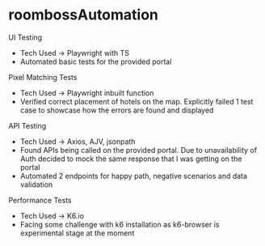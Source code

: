 # roombossAutomation

UI Testing
- Tech Used -> Playwright with TS
- Automated basic tests for the provided portal


Pixel Matching Tests
- Tech Used -> Playwright inbuilt function
- Verified correct placement of hotels on the map. Explicitly failed 1 test case to showcase how the errors are found and displayed


API Testing
- Tech Used -> Axios, AJV, jsonpath
- Found APIs being called on the provided portal. Due to unavailability of Auth decided to mock the same response that I was getting on the portal
- Automated 2 endpoints for happy path, negative scenarios and data validation 


Performance Tests
- Tech Used -> K6.io
- Facing some challenge with k6 installation as k6-browser is experimental stage at the moment


